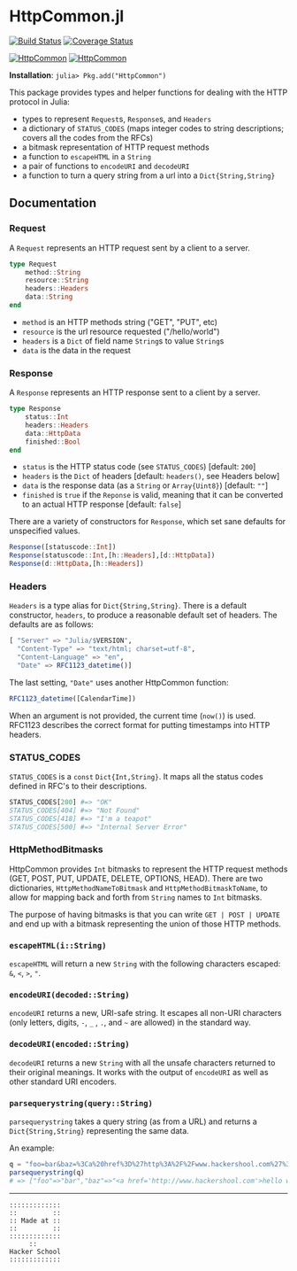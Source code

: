 # HttpCommon.jl

[![Build Status](https://travis-ci.org/JuliaWeb/HttpCommon.jl.svg?branch=master)](https://travis-ci.org/JuliaWeb/HttpCommon.jl)
[![Coverage Status](https://coveralls.io/repos/JuliaWeb/HttpCommon.jl/badge.svg?branch=master&service=github)](https://coveralls.io/github/JuliaWeb/HttpCommon.jl?branch=master)

[![HttpCommon](http://pkg.julialang.org/badges/HttpCommon_0.3.svg)](http://pkg.julialang.org/?pkg=HttpCommon&ver=0.3)
[![HttpCommon](http://pkg.julialang.org/badges/HttpCommon_0.4.svg)](http://pkg.julialang.org/?pkg=HttpCommon&ver=0.4)

**Installation**: `julia> Pkg.add("HttpCommon")`

This package provides types and helper functions for dealing with the HTTP protocol in Julia:

* types to represent `Request`s, `Response`s, and `Headers`
* a dictionary of `STATUS_CODES`
    (maps integer codes to string descriptions; covers all the codes from the RFCs)
* a bitmask representation of HTTP request methods
* a function to `escapeHTML` in a `String`
* a pair of functions to `encodeURI` and `decodeURI`
* a function to turn a query string from a url into a `Dict{String,String}`


## Documentation
### Request

A `Request` represents an HTTP request sent by a client to a server. 

```julia    
type Request
    method::String
    resource::String
    headers::Headers
    data::String
end
```

* `method` is an HTTP methods string ("GET", "PUT", etc)
* `resource` is the url resource requested ("/hello/world")
* `headers` is a `Dict` of field name `String`s to value `String`s
* `data` is the data in the request

### Response

A `Response` represents an HTTP response sent to a client by a server.

```julia
type Response
    status::Int
    headers::Headers
    data::HttpData
    finished::Bool
end
```

* `status` is the HTTP status code (see `STATUS_CODES`) [default: `200`]
* `headers` is the `Dict` of headers [default: `headers()`, see Headers below]
* `data` is the response data (as a `String` or `Array{Uint8}`) [default: `""`]
* `finished` is `true` if the `Reponse` is valid, meaning that it can be converted to an actual HTTP response [default: `false`]

There are a variety of constructors for `Response`, which set sane defaults for unspecified values.

```julia
Response([statuscode::Int])
Response(statuscode::Int,[h::Headers],[d::HttpData])
Response(d::HttpData,[h::Headers])
```

### Headers

`Headers` is a type alias for `Dict{String,String}`.
There is a default constructor, `headers`, to produce a reasonable default set of headers.
The defaults are as follows:

```julia
[ "Server" => "Julia/$VERSION",
  "Content-Type" => "text/html; charset=utf-8",
  "Content-Language" => "en",
  "Date" => RFC1123_datetime()]
```

The last setting, `"Date"` uses another HttpCommon function:

```julia
RFC1123_datetime([CalendarTime])
```
    
When an argument is not provided, the current time (`now()`) is used.
RFC1123 describes the correct format for putting timestamps into HTTP headers.

### STATUS_CODES

`STATUS_CODES` is a `const` `Dict{Int,String}`.
It maps all the status codes defined in RFC's to their descriptions.

```julia
STATUS_CODES[200] #=> "OK"
STATUS_CODES[404] #=> "Not Found"
STATUS_CODES[418] #=> "I'm a teapot"
STATUS_CODES[500] #=> "Internal Server Error"
```
    
### HttpMethodBitmasks

HttpCommon provides `Int` bitmasks to represent the HTTP request methods
(GET, POST, PUT, UPDATE, DELETE, OPTIONS, HEAD).
There are two dictionaries, `HttpMethodNameToBitmask` and `HttpMethodBitmaskToName`, to allow for mapping back and forth from `String` names to `Int` bitmasks.

The purpose of having bitmasks is that you can write `GET | POST | UPDATE` and end up with a bitmask representing the union of those HTTP methods.

### `escapeHTML(i::String)`

`escapeHTML` will return a new `String` with the following characters escaped: `&`, `<`, `>`, `"`.

### `encodeURI(decoded::String)`

`encodeURI` returns a new, URI-safe string.
It escapes all non-URI characters (only letters, digits, `-`, `_` , `.`, and `~` are allowed) in the standard way.

### `decodeURI(encoded::String)`

`decodeURI` returns a new `String` with all the unsafe characters returned to their original meanings.
It works with the output of `encodeURI` as well as other standard URI encoders.

### `parsequerystring(query::String)`

`parsequerystring` takes a query string (as from a URL) and returns a `Dict{String,String}` representing the same data.

An example:

```julia
q = "foo=bar&baz=%3Ca%20href%3D%27http%3A%2F%2Fwww.hackershool.com%27%3Ehello%20world%21%3C%2Fa%3E"
parsequerystring(q)
# => ["foo"=>"bar","baz"=>"<a href='http://www.hackershool.com'>hello world!</a>"]
```


---

~~~~
:::::::::::::
::         ::
:: Made at ::
::         ::
:::::::::::::
     ::
Hacker School
:::::::::::::
~~~~
